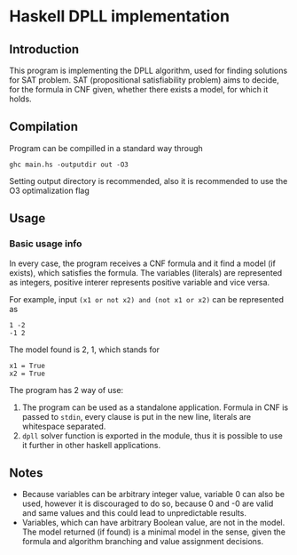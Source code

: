 # Haskell DPLL implementation
## Introduction

This program is implementing the DPLL algorithm, used for finding solutions for SAT problem.
SAT (propositional satisfiability problem) aims to decide, for the formula in CNF given, whether
there exists a model, for which it holds.

## Compilation

Program can be compilled in a standard way through 

```
ghc main.hs -outputdir out -O3
```
Setting output directory is recommended, also it is recommended to use the O3 optimalization flag

## Usage

### Basic usage info
In every case, the program receives a CNF formula and it find a model (if exists), which satisfies the formula.
The variables (literals) are represented as integers, positive interer represents positive variable and vice versa.

For example, input `(x1 or not x2) and (not x1 or x2)` can be represented as 

```
1 -2
-1 2
```
The model found is 2, 1, which stands for 

```
x1 = True
x2 = True
 ```

The program has 2 way of use: 
1.  The program can be used as a standalone application. Formula in CNF is passed to `stdin`, every clause is put in the new line, 
    literals are whitespace separated.
2. `dpll` solver function is exported in the module, thus it is possible to use it further in other haskell applications.

## Notes
- Because variables can be arbitrary integer value, variable 0 can also be used, however it is discouraged to do so,
    because 0 and -0 are valid and same values and this could lead to unpredictable results.
- Variables, which can have arbitrary Boolean value, are not in the model. The model returned (if found)
    is a minimal model in the sense, given the formula and algorithm branching and value assignment decisions. 